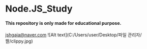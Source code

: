 # Node.JS_Study
#### This repository is only made for educational purpose.
<jshgaja@naver.com>
![Alt text](C:/Users/user/Desktop/파일 관리자/짤/clippy.jpg)